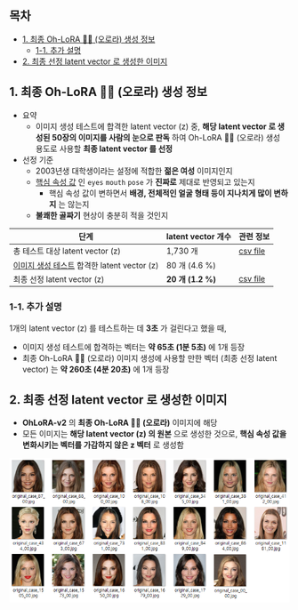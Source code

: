 ## 목차

* [1. 최종 Oh-LoRA 👱‍♀️ (오로라) 생성 정보](#1-최종-oh-lora--오로라-생성-정보)
  * [1-1. 추가 설명](#1-1-추가-설명)
* [2. 최종 선정 latent vector 로 생성한 이미지](#2-최종-선정-latent-vector-로-생성한-이미지)

## 1. 최종 Oh-LoRA 👱‍♀️ (오로라) 생성 정보

* 요약
  * 이미지 생성 테스트에 합격한 latent vector (z) 중, **해당 latent vector 로 생성된 50장의 이미지를 사람의 눈으로 판독** 하여 Oh-LoRA 👱‍♀️ (오로라) 생성 용도로 사용할 **최종 latent vector 를 선정**
* 선정 기준 
  * 2003년생 대학생이라는 설정에 적합한 **젊은 여성** 이미지인지
  * [핵심 속성 값](../../../2025_04_08_OhLoRA/stylegan_and_segmentation/README.md#2-핵심-속성-값) 인 ```eyes``` ```mouth``` ```pose``` 가 **진짜로** 제대로 반영되고 있는지
    * 핵심 속성 값이 변하면서 **배경, 전체적인 얼굴 형태 등이 지나치게 많이 변하지** 는 않는지 
  * **불쾌한 골짜기** 현상이 충분히 적을 것인지

| 단계                                                                                 | latent vector 개수 | 관련 정보                                                                                                                                                                                  |
|------------------------------------------------------------------------------------|------------------|----------------------------------------------------------------------------------------------------------------------------------------------------------------------------------------|
| 총 테스트 대상 latent vector (z)                                                         | 1,730 개          | [csv file](https://github.com/WannaBeSuperteur/AI_Projects/tree/82b187de5d9c71f1275800b2a4da6e888049765a/2025_05_02_OhLoRA_v2/stylegan/stylegan_vectorfind_v6/image_generation_report) |
| [이미지 생성 테스트](svm_train_report/img_generation_test_result.md) 합격한 latent vector (z) | 80 개 (4.6 %)     |                                                                                                                                                                                        |
| 최종 선정 latent vector (z)                                                            | **20 개 (1.2 %)** | [csv file](ohlora_z_vectors.csv)                                                                                                                                                       |

### 1-1. 추가 설명

1개의 latent vector (z) 를 테스트하는 데 **3초** 가 걸린다고 했을 때,

* 이미지 생성 테스트에 합격하는 벡터는 **약 65초 (1분 5초)** 에 1개 등장
* 최종 Oh-LoRA 👱‍♀️ (오로라) 이미지 생성에 사용할 만한 벡터 (최종 선정 latent vector) 는 **약 260초 (4분 20초)** 에 1개 등장

## 2. 최종 선정 latent vector 로 생성한 이미지

* **OhLoRA-v2** 의 **최종 Oh-LoRA 👱‍♀️ (오로라)** 이미지에 해당
* 모든 이미지는 **해당 latent vector (z) 의 원본** 으로 생성한 것으로, **핵심 속성 값을 변화시키는 벡터를 가감하지 않은 z 벡터** 로 생성함

![image](../../../images/250502_17.PNG)